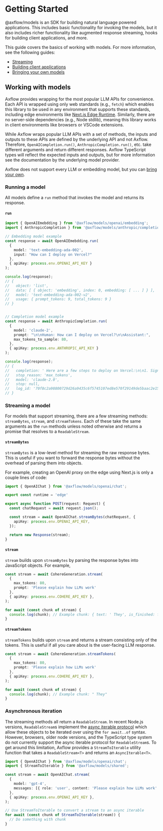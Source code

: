 # Getting Started

@axflow/models is an SDK for building natural language powered applications. This includes basic functionality for invoking the models, but it also includes richer functionality like augmented response streaming, hooks for building client applications, and more.

This guide covers the basics of working with models. For more information, see the following guides:

* [Streaming](./streaming.md)
* [Building client applications](./building-client-applications.md)
* [Bringing your own models](./bring-your-own-models.md)

## Working with models

Axflow provides wrapping for the most popular LLM APIs for convenience. Each API is wrapped using only web standards (e.g., `fetch`) which enables this library to be used in any environment that supports these standards, including edge environments like [Next.js Edge Runtime](https://nextjs.org/docs/pages/api-reference/edge). Similarly, there are no server-side dependencies (e.g., Node stdlib), meaning this library works in client environments like browsers or VSCode extensions.

While Axflow wraps popular LLM APIs with a set of methods, the inputs and outputs to these APIs are defined by the underlying API and not Axflow. Therefore, `OpenAICompletion.run()`, `AnthropicCompletion.run()`, etc. take different arguments and return different responses. Axflow TypeScript types will reflect the expected inputs and outputs, but for more information see the documentation by the underlying model provider.

Axflow does not support every LLM or embedding model, but you can [bring your own](./bring-your-own-models.md).

### Running a model

All models define a `run` method that invokes the model and returns its response.

#### `run`

```ts
import { OpenAIEmebdding } from '@axflow/models/openai/embedding';
import { AnthropicCompletion } from '@axflow/models/anthropic/completion';

// Embedding model example
const response = await OpenAIEmebdding.run(
  {
    model: 'text-embedding-ada-002',
    input: "How can I deploy on Vercel?"
  },
  { apiKey: process.env.OPENAI_API_KEY }
);

console.log(response);
// {
//   object: 'list',
//   data: [ { object: 'embedding', index: 0, embedding: [ ... ] } ],
//   model: 'text-embedding-ada-002-v2',
//   usage: { prompt_tokens: 9, total_tokens: 9 }
// }


// Completion model example
const response = await AnthropicCompletion.run(
  {
    model: 'claude-2',
    prompt: "\n\nHuman: How can I deploy on Vercel?\n\nAssistant:",
    max_tokens_to_sample: 80,
  },
  { apiKey: process.env.ANTHROPIC_API_KEY }
);

console.log(response);
// {
//   completion: ' Here are a few steps to deploy on Vercel:\n\n1. Sign up ...',
//   stop_reason: 'max_tokens',
//   model: 'claude-2.0',
//   stop: null,
//   log_id: '70f8c2a98800729d26a9435c6f5745107ed8e570f29149de5baac2e155b5e7f0'
// }
```

### Streaming a model

For models that support streaming, there are a few streaming methods: `streamBytes`, `stream`, and `streamTokens`. Each of these take the same arguments as the `run` methods unless noted otherwise and returns a promise that resolves to a `ReadableStream`.

#### `streamBytes`

`streamBytes` is a low-level method for streaming the raw response bytes. This is useful if you want to forward the response bytes without the overhead of parsing them into objects.

For example, creating an OpenAI proxy on the edge using Next.js is only a couple lines of code:

```ts
import { OpenAIChat } from '@axflow/models/openai/chat';

export const runtime = 'edge'

export async function POST(request: Request) {
  const chatRequest = await request.json();

  const stream = await OpenAIChat.streamBytes(chatRequest, {
    apiKey: process.env.OPENAI_API_KEY,
  });

  return new Response(stream);
}
```

#### `stream`

`stream` builds upon `streamBytes` by parsing the response bytes into JavaScript objects. For example,

```ts
const stream = await CohereGeneration.stream(
  {
    max_tokens: 80,
    prompt: 'Please explain how LLMs work'
  },
  { apiKey: process.env.COHERE_API_KEY },
);

for await (const chunk of stream) {
  console.log(chunk); // Example chunk: { text: ' They', is_finished: false }
}
```

#### `streamTokens`

`streamTokens` builds upon `stream` and returns a stream consisting only of the tokens. This is useful if all you care about is the user-facing LLM response.

```ts
const stream = await CohereGeneration.streamTokens(
  {
    max_tokens: 80,
    prompt: 'Please explain how LLMs work'
  },
  { apiKey: process.env.COHERE_API_KEY },
);

for await (const chunk of stream) {
  console.log(chunk); // Example chunk: " They"
}
```

### Asynchronous iteration

The streaming methods all return a `ReadableStream`. In recent Node.js versions, `ReadableStream`s implement the [async iterable protocol](https://developer.mozilla.org/en-US/docs/Web/JavaScript/Reference/Iteration_protocols#the_async_iterator_and_async_iterable_protocols) which allow these objects to be iterated over using the `for await..of` syntax. However, browsers, older node versions, and the TypeScript type system do not currently support the async iterable protocol for `ReadableStream`s. To get around this limitation, Axflow provides a `StreamToIterable` utility function that takes a `ReadableStream<T>` and returns an `AsyncIterable<T>`.

```ts
import { OpenAIChat } from '@axflow/models/openai/chat';
import { StreamToIterable } from '@axflow/models/shared';

const stream = await OpenAIChat.stream(
  {
    model: 'gpt-4',
    messages: [{ role: 'user', content: 'Please explain how LLMs work' }]
  },
  { apiKey: process.env.OPENAI_API_KEY },
);

// Use StreamToIterable to convert a stream to an async iterable
for await (const chunk of StreamToIterable(stream)) {
  // Do something with chunk
}
```
